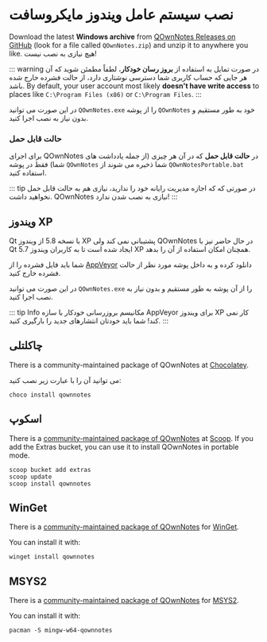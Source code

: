 # نصب سیستم عامل ویندوز مایکروسافت

Download the latest **Windows archive** from [QOwnNotes Releases on GitHub](https://github.com/pbek/QOwnNotes/releases) (look for a file called `QOwnNotes.zip`) and unzip it to anywhere you like. هیچ نیازی به نصب نیست!

::: warning
در صورت تمایل به استفاده از **بروز رسان خودکار**، لطفاً مطمئن شوید که آن هر جایی که حساب کاربری شما دسترسی نوشتاری دارد، از حالت فشرده خارج شده باشد. By default, your user account most likely **doesn't have write access** to places like `C:\Program Files (x86)` or `C:\Program Files`.
:::

در این صورت می ‌توانید `QOwnNotes.exe` را از پوشه `QOwnNotes` خود به طور مستقیم و بدون نیاز به نصب اجرا کنید.

### حالت قابل حمل

برای اجرای QOwnNotes در **حالت قابل حمل** که در آن هر چیزی (از جمله یادداشت های شما) فقط در پوشه `QOwnNotes` شما ذخیره می شوند از  `QOwnNotesPortable.bat` استفاده کنید.

::: tip
در صورتی که که اجازه مدیریت رایانه خود را ندارید، نیازی هم به حالت قابل حمل نخواهید داشت. QOwnNotes نیازی به نصب شدن ندارد!
:::

## ویندوز XP

Qt با نسخه 5.8 از ویندوز XP پشتیبانی نمی کند ولی QOwnNotes در حال حاضر نیز با Qt 5.7 ایجاد شده است تا به کاربران ویندوز XP همچنان امکان استفاده از آن را بدهد.

شما باید فایل فشرده را از [AppVeyor](https://ci.appveyor.com/project/pbek/qownnotes/build/artifacts) دانلود کرده و به داخل پوشه مورد نظر از حالت فشرده خارج کنید.

در این صورت می ‌توانید `QOwnNotes.exe` را از آن پوشه به طور مستقیم و بدون نیاز به نصب اجرا کنید.

::: tip
Info
مکانیسم بروزرسانی خودکار با سازه AppVeyor برای ویندوز XP کار نمی کند!
شما باید خودتان انتشارهای جدید را بارگیری کنید.
:::

## چاکلتلی

There is a community-maintained package of QOwnNotes at [Chocolatey](https://chocolatey.org/packages/qownnotes/).

می توانید آن را با عبارت زیر نصب کنید:

```shell
choco install qownnotes
```

## اسکوپ

There is a [community-maintained package of QOwnNotes](https://github.com/ScoopInstaller/Extras/blob/master/bucket/qownnotes.json) at [Scoop](https://scoop.sh/). If you add the Extras bucket, you can use it to install QOwnNotes in portable mode.

```shell
scoop bucket add extras
scoop update
scoop install qownnotes
```

## WinGet

There is a [community-maintained package of QOwnNotes](https://github.com/microsoft/winget-pkgs/tree/master/manifests/p/pbek/QOwnNotes) for [WinGet](https://github.com/microsoft/winget-cli).

You can install it with:

```shell
winget install qownnotes
```

## MSYS2

There is a [community-maintained package of QOwnNotes](https://packages.msys2.org/base/mingw-w64-qownnotes) for [MSYS2](hhttps://www.msys2.org/).

You can install it with:

```shell
pacman -S mingw-w64-qownnotes
```
